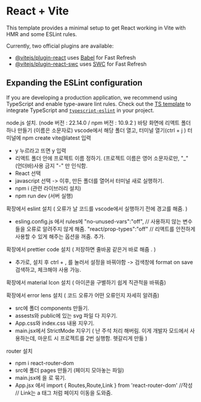 # React + Vite

This template provides a minimal setup to get React working in Vite with HMR and some ESLint rules.

Currently, two official plugins are available:

- [@vitejs/plugin-react](https://github.com/vitejs/vite-plugin-react/blob/main/packages/plugin-react/README.md) uses [Babel](https://babeljs.io/) for Fast Refresh
- [@vitejs/plugin-react-swc](https://github.com/vitejs/vite-plugin-react-swc) uses [SWC](https://swc.rs/) for Fast Refresh

## Expanding the ESLint configuration

If you are developing a production application, we recommend using TypeScript and enable type-aware lint rules. Check out the [TS template](https://github.com/vitejs/vite/tree/main/packages/create-vite/template-react-ts) to integrate TypeScript and [`typescript-eslint`](https://typescript-eslint.io) in your project.

node.js 설치. (node 버전 : 22.14.0 / npm 버전 : 10.9.2 )
바탕 화면에 리액트 폴더 하나 만들기 (이름은 소문자로) vscode에서 해당 폴더 열고, 터미널 열기(ctrl + j )
터미널에 npm create vite@latest 입력

- y 누르라고 뜨면 y 입력
- 리액트 폴더 안에 프로젝트 이름 정하기. (프로젝트 이름은 영어 소문자로만, "\_" (언더바)사용 금지 "-" 만 인식함.
- React 선택
- javascript 선택
  -> 이후, 만든 폴더를 열어서 터미널 새로 실행하기.
- npm i (관련 라이브러리 설치)
- npm run dev (서버 실행)

확장에서 eslint 설치 ( 오류가 날 코드를 vscode에서 실행하기 전에 경고를 해줌. )

- esling.config.js 에서
  rules에 "no-unused-vars":"off", // 사용하지 않는 변수들을 오류로 알려주지 않게 해줌.
  "react/prop-types":"off" // 리액트를 안전하게 사용할 수 있게 해주는 옵션을 꺼줌.
  추가.

확장에서 prettier code 설치 ( 저장하면 줄바꿈 같은거 바로 해줌 . )

- 추가로, 설치 후 ctrl + , 를 눌러서 설정을 바꿔야함
  -> 검색창에 format on save 검색하고, 체크해야 사용 가능.

확장에서 material Icon 설치 ( 아이콘을 구별하기 쉽게 직관적을 바꿔줌)

확장에서 error lens 설치 ( 코드 오류가 어떤 오류인지 자세히 알려줌)

- src에 폴더 components 만들기.
- assests와 public에 있는 svg 파일 다 지우기.
- App.css와 index.css 내용 지우기.
- main.jsx에서 StrictMode 지우기 ( 난 주석 처리 해버림. 이게 개발자 모드에서 사용하는데, 마운트 시 프로젝트를 2번 실행함. 헷갈리게 만듦 )

router 설치

- npm i react-router-dom
- src에 폴더 pages 만들기 (페이지 모아놓는 파일)
- main.jsx에 <App/>을 <BrowserRouter>로 묶기.
- App.jsx 에서 import { Routes,Route,Link } from 'react-router-dom' //작성
  // Link는 a 태그 처럼 페이지 이동을 도와줌.
